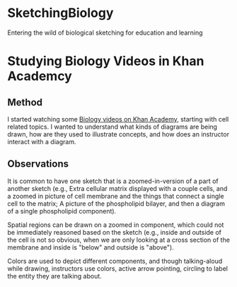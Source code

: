 # SketchingBiology
Entering the wild of biological sketching for education and learning

# Studying Biology Videos in Khan Academcy

## Method
I started watching some [Biology videos on Khan Academy](https://www.khanacademy.org/science/biology/), starting with cell related topics. I wanted to understand what kinds of diagrams are being drawn, how are they used to illustrate concepts, and how does an instructor interact with a diagram.

## Observations

It is common to have one sketch that is a zoomed-in-version of a part of another sketch (e.g., Extra cellular matrix displayed with a couple cells, and a zoomed in picture of cell membrane and the things that connect a single cell to the matrix; A picture of the phospholipid bilayer, and then a diagram of a single phospholipid component).  

Spatial regions can be drawn on a zoomed in component, which could not be immediately reasoned based on the sketch (e.g., inside and outside of the cell is not so obvious, when we are only looking at a cross section of the membrane and inside is "below" and outside is "above").

Colors are used to depict different components, and though talking-aloud while drawing, instructors use colors, active arrow pointing, circling to label the entity they are talking about. 


